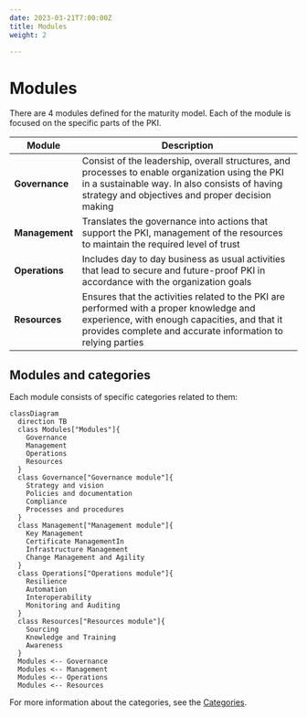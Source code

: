 ```yaml
---
date: 2023-03-21T7:00:00Z
title: Modules
weight: 2

---
```


# Modules

There are 4 modules defined for the maturity model. Each of the module is focused on the specific parts of the PKI.

| Module         | Description                                                                                                                                                                                            |
|----------------|--------------------------------------------------------------------------------------------------------------------------------------------------------------------------------------------------------|
| **Governance** | Consist of the leadership, overall structures, and processes to enable organization using the PKI in a sustainable way. In also consists of having strategy and objectives and proper decision making  |
| **Management** | Translates the governance into actions that support the PKI, management of the resources to maintain the required level of trust                                                                       |
| **Operations** | Includes day to day business as usual activities that lead to secure and future-proof PKI in accordance with the organization goals                                                                    |
| **Resources**  | Ensures that the activities related to the PKI are performed with a proper knowledge and experience, with enough capacities, and that it provides complete and accurate information to relying parties |

## Modules and categories

Each module consists of specific categories related to them:

```mermaid
classDiagram
  direction TB
  class Modules["Modules"]{
    Governance
    Management
    Operations
    Resources
  }
  class Governance["Governance module"]{
    Strategy and vision
    Policies and documentation
    Compliance
    Processes and procedures
  }
  class Management["Management module"]{
    Key Management
    Certificate ManagementIn
    Infrastructure Management
    Change Management and Agility
  }
  class Operations["Operations module"]{
    Resilience
    Automation
    Interoperability
    Monitoring and Auditing
  }
  class Resources["Resources module"]{
    Sourcing
    Knowledge and Training
    Awareness
  }
  Modules <-- Governance
  Modules <-- Management
  Modules <-- Operations
  Modules <-- Resources
```

For more information about the categories, see the [Categories](../maturity-categories/).
